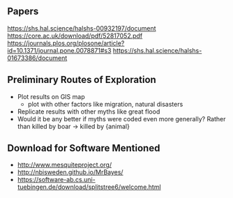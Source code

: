 ## Papers
https://shs.hal.science/halshs-00932197/document
https://core.ac.uk/download/pdf/52817052.pdf
https://journals.plos.org/plosone/article?id=10.1371/journal.pone.0078871#s3
https://shs.hal.science/halshs-01673386/document

## Preliminary Routes of Exploration
- Plot results on GIS map
    - plot with other factors like migration, natural disasters
- Replicate results with other myths like great flood
- Would it be any better if myths were coded even more generally? Rather than killed by boar -> killed by {animal}

## Download for Software Mentioned
- http://www.mesquiteproject.org/
- http://nbisweden.github.io/MrBayes/
- https://software-ab.cs.uni-tuebingen.de/download/splitstree6/welcome.html
